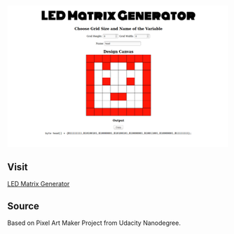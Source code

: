 [![Generator](./images/generator.png "LED Matrix Generator Web Page")](https://22nds.github.io/matrix_generator/)

## Visit
[LED Matrix Generator](https://22nds.github.io/matrix_generator/)


## Source
Based on Pixel Art Maker Project from Udacity Nanodegree.



